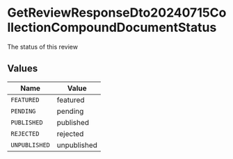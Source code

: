 # GetReviewResponseDto20240715CollectionCompoundDocumentStatus

The status of this review


## Values

| Name          | Value         |
| ------------- | ------------- |
| `FEATURED`    | featured      |
| `PENDING`     | pending       |
| `PUBLISHED`   | published     |
| `REJECTED`    | rejected      |
| `UNPUBLISHED` | unpublished   |